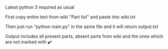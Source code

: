 Latest python 3 required as usual

First copy entire text from wiki "Part list" and paste into wiki.txt

Then just run "python main.py" in the same file and it will return output.txt

Output includes all present parts, absent parts from wiki and the ones which are not marked with ✔️